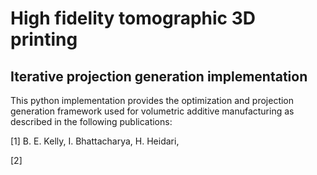 # High fidelity tomographic 3D printing
## Iterative projection generation implementation

This python implementation provides the optimization and projection generation framework used for volumetric additive manufacturing as described in the following publications:

[1] B. E. Kelly, I. Bhattacharya, H. Heidari,   

[2]